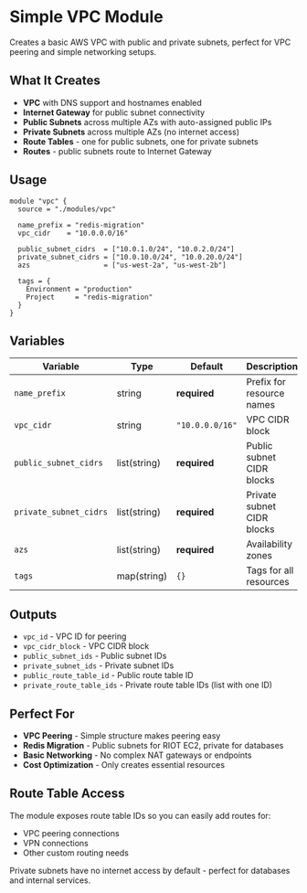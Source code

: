# Simple VPC Module

Creates a basic AWS VPC with public and private subnets, perfect for VPC peering and simple networking setups.

## What It Creates

- **VPC** with DNS support and hostnames enabled
- **Internet Gateway** for public subnet connectivity  
- **Public Subnets** across multiple AZs with auto-assigned public IPs
- **Private Subnets** across multiple AZs (no internet access)
- **Route Tables** - one for public subnets, one for private subnets
- **Routes** - public subnets route to Internet Gateway

## Usage

```hcl
module "vpc" {
  source = "./modules/vpc"
  
  name_prefix = "redis-migration"
  vpc_cidr    = "10.0.0.0/16"
  
  public_subnet_cidrs  = ["10.0.1.0/24", "10.0.2.0/24"]
  private_subnet_cidrs = ["10.0.10.0/24", "10.0.20.0/24"]
  azs                  = ["us-west-2a", "us-west-2b"]
  
  tags = {
    Environment = "production"
    Project     = "redis-migration"
  }
}
```

## Variables

| Variable | Type | Default | Description |
|----------|------|---------|-------------|
| `name_prefix` | string | **required** | Prefix for resource names |
| `vpc_cidr` | string | `"10.0.0.0/16"` | VPC CIDR block |
| `public_subnet_cidrs` | list(string) | **required** | Public subnet CIDR blocks |
| `private_subnet_cidrs` | list(string) | **required** | Private subnet CIDR blocks |
| `azs` | list(string) | **required** | Availability zones |
| `tags` | map(string) | `{}` | Tags for all resources |

## Outputs

- `vpc_id` - VPC ID for peering
- `vpc_cidr_block` - VPC CIDR block
- `public_subnet_ids` - Public subnet IDs  
- `private_subnet_ids` - Private subnet IDs
- `public_route_table_id` - Public route table ID
- `private_route_table_ids` - Private route table IDs (list with one ID)

## Perfect For

- **VPC Peering** - Simple structure makes peering easy
- **Redis Migration** - Public subnets for RIOT EC2, private for databases
- **Basic Networking** - No complex NAT gateways or endpoints
- **Cost Optimization** - Only creates essential resources

## Route Table Access

The module exposes route table IDs so you can easily add routes for:
- VPC peering connections
- VPN connections  
- Other custom routing needs

Private subnets have no internet access by default - perfect for databases and internal services.